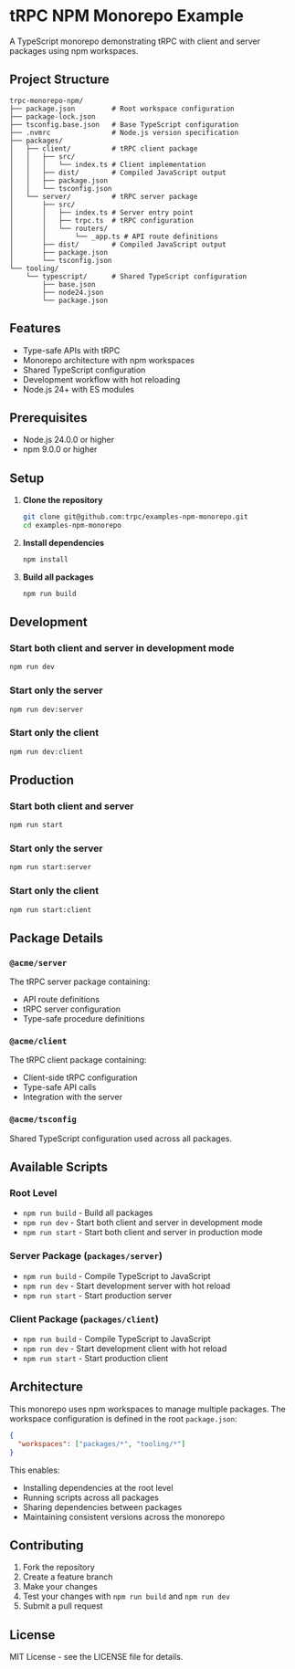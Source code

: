 # tRPC NPM Monorepo Example

A TypeScript monorepo demonstrating tRPC with client and server packages using npm workspaces.

## Project Structure

```
trpc-monorepo-npm/
├── package.json         # Root workspace configuration
├── package-lock.json
├── tsconfig.base.json   # Base TypeScript configuration
├── .nvmrc               # Node.js version specification
├── packages/
│   ├── client/          # tRPC client package
│   │   ├── src/
│   │   │   └── index.ts # Client implementation
│   │   ├── dist/        # Compiled JavaScript output
│   │   ├── package.json
│   │   └── tsconfig.json
│   └── server/          # tRPC server package
│       ├── src/
│       │   ├── index.ts # Server entry point
│       │   ├── trpc.ts  # tRPC configuration
│       │   └── routers/
│       │       └── _app.ts # API route definitions
│       ├── dist/        # Compiled JavaScript output
│       ├── package.json
│       └── tsconfig.json
└── tooling/
    └── typescript/      # Shared TypeScript configuration
        ├── base.json
        ├── node24.json
        └── package.json
```

## Features

- Type-safe APIs with tRPC
- Monorepo architecture with npm workspaces
- Shared TypeScript configuration
- Development workflow with hot reloading
- Node.js 24+ with ES modules

## Prerequisites

- Node.js 24.0.0 or higher
- npm 9.0.0 or higher

## Setup

1. **Clone the repository**

   ```bash
   git clone git@github.com:trpc/examples-npm-monorepo.git
   cd examples-npm-monorepo
   ```

2. **Install dependencies**

   ```bash
   npm install
   ```

3. **Build all packages**
   ```bash
   npm run build
   ```

## Development

### Start both client and server in development mode

```bash
npm run dev
```

### Start only the server

```bash
npm run dev:server
```

### Start only the client

```bash
npm run dev:client
```

## Production

### Start both client and server

```bash
npm run start
```

### Start only the server

```bash
npm run start:server
```

### Start only the client

```bash
npm run start:client
```

## Package Details

### `@acme/server`

The tRPC server package containing:

- API route definitions
- tRPC server configuration
- Type-safe procedure definitions

### `@acme/client`

The tRPC client package containing:

- Client-side tRPC configuration
- Type-safe API calls
- Integration with the server

### `@acme/tsconfig`

Shared TypeScript configuration used across all packages.

## Available Scripts

### Root Level

- `npm run build` - Build all packages
- `npm run dev` - Start both client and server in development mode
- `npm run start` - Start both client and server in production mode

### Server Package (`packages/server`)

- `npm run build` - Compile TypeScript to JavaScript
- `npm run dev` - Start development server with hot reload
- `npm run start` - Start production server

### Client Package (`packages/client`)

- `npm run build` - Compile TypeScript to JavaScript
- `npm run dev` - Start development client with hot reload
- `npm run start` - Start production client

## Architecture

This monorepo uses npm workspaces to manage multiple packages. The workspace configuration is defined in the root `package.json`:

```json
{
  "workspaces": ["packages/*", "tooling/*"]
}
```

This enables:

- Installing dependencies at the root level
- Running scripts across all packages
- Sharing dependencies between packages
- Maintaining consistent versions across the monorepo

## Contributing

1. Fork the repository
2. Create a feature branch
3. Make your changes
4. Test your changes with `npm run build` and `npm run dev`
5. Submit a pull request

## License

MIT License - see the LICENSE file for details.
